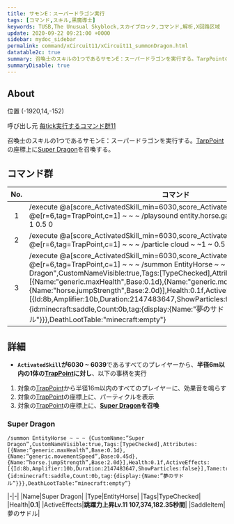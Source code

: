 ```yaml
---
title: サモンE：スーパードラゴン実行
tags: [コマンド,スキル,黒魔導士]
keywords: TUSB,The Unusual Skyblock,スカイブロック,コマンド,解析,X回路区域
update: 2020-09-22 09:21:00 +0000
sidebar: mydoc_sidebar
permalink: command/xCircuit11/xCircuit11_summonDragon.html
datatable2c: true
summary: 召喚士のスキルの1つであるサモンE：スーパードラゴンを実行する。TarpPointの座標上にSuper Dragonを召喚する。
summaryDisable: true
---
```


## About

<span class="tagYellow">位置</span> (-1920,14,-152)

<span class="tagBlack">呼び出し元</span> [毎tick実行するコマンド群11]({{site.baseurl}}/command/xCircuit11/xCircuit11_command.html)

召喚士のスキルの1つであるサモンE：スーパードラゴンを実行する。[TarpPoint]({{site.baseurl}}/entity/entity_entity.html#trappoint)の座標上に[Super Dragon](#super-dragon)を召喚する。

## コマンド群

<div class="datatable2c-begin"></div>

|No.|コマンド|
|:-:|-|
|1|/execute @a[score_ActivatedSkill_min=6030,score_ActivatedSkill=6039] ~ ~ ~ /execute @e[r=6,tag=TrapPoint,c=1] ~ ~ ~ /playsound entity.horse.gallop master @a[r=16] ~ ~ ~ 1 0.5 0|
|2|/execute @a[score_ActivatedSkill_min=6030,score_ActivatedSkill=6039] ~ ~ ~ /execute @e[r=6,tag=TrapPoint,c=1] ~ ~ ~ /particle cloud ~ ~1 ~ 0.5 0.5 0.5 0.1 30 force|
|3|/execute @a[score_ActivatedSkill_min=6030,score_ActivatedSkill=6039] ~ ~ ~ /execute @e[r=6,tag=TrapPoint,c=1] ~ ~ ~ /summon EntityHorse ~ ~ ~ {CustomName:"Super Dragon",CustomNameVisible:true,Tags:[TypeChecked],Attributes:[{Name:"generic.maxHealth",Base:0.1d},{Name:"generic.movementSpeed",Base:0.45d},{Name:"horse.jumpStrength",Base:2.0d}],Health:0.1f,ActiveEffects:[{Id:8b,Amplifier:10b,Duration:2147483647,ShowParticles:false}],Tame:true,SaddleItem:{id:minecraft:saddle,Count:0b,tag:{display:{Name:"夢のサドル"}}},DeathLootTable:"minecraft:empty"}|

<div class="datatable2c-end"></div>

## 詳細

- **`ActivatedSkill`が6030 ~ 6039**であるすべてのプレイヤーから、**半径6m以内の1体の[TrapPoint]({{site.baseurl}}/entity/entity_entity.html#trappoint)に対し**、以下の事柄を実行

1. 対象の[TrapPoint]({{site.baseurl}}/entity/entity_entity.html#trappoint)から半径16m以内のすべてのプレイヤーに、効果音を鳴らす
2. 対象の[TrapPoint]({{site.baseurl}}/entity/entity_entity.html#trappoint)の座標上に、パーティクルを表示
3. 対象の[TrapPoint]({{site.baseurl}}/entity/entity_entity.html#trappoint)の座標上に、**[Super Dragon](#super-dragon)を召喚**

### Super Dragon

```mcfunction
/summon EntityHorse ~ ~ ~ {CustomName:”Super Dragon”,CustomNameVisible:true,Tags:[TypeChecked],Attributes:[{Name:”generic.maxHealth”,Base:0.1d},{Name:”generic.movementSpeed”,Base:0.45d},{Name:”horse.jumpStrength”,Base:2.0d}],Health:0.1f,ActiveEffects:[{Id:8b,Amplifier:10b,Duration:2147483647,ShowParticles:false}],Tame:true,SaddleItem:{id:minecraft:saddle,Count:0b,tag:{display:{Name:”夢のサドル”}}},DeathLootTable:”minecraft:empty”}
```

|-|-|
|Name|Super Dragon|
|Type|EntityHorse|
|Tags|TypeChecked|
|Health|**0.1**|
|ActiveEffects|**跳躍力上昇Lv.11 107,374,182.35秒間**|
|SaddleItem|夢のサドル|
